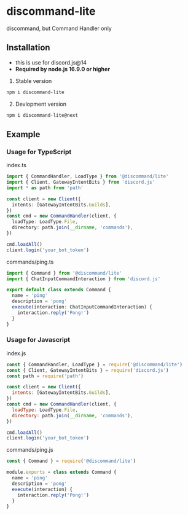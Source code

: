 # discommand-lite

discommand, but Command Handler only

## Installation

- this is use for discord.js@14
- **Required by node.js 16.9.0 or higher**

1. Stable version

```sh
npm i discommand-lite
```

2. Devlopment version

```sh
npm i discommand-lite@next
```

## Example

### Usage for TypeScript

index.ts

```ts
import { CommandHandler, LoadType } from '@discommand/lite'
import { Client, GatewayIntentBits } from 'discord.js'
import * as path from 'path'

const client = new Client({
  intents: [GatewayIntentBits.Guilds],
})
const cmd = new CommandHandler(client, {
  loadType: LoadType.File,
  directory: path.join(__dirname, 'commands'),
})

cmd.loadAll()
client.login('your_bot_token')
```

commands/ping.ts

```ts
import { Command } from '@discommand/lite'
import { ChatInputCommandInteraction } from 'discord.js'

export default class extends Command {
  name = 'ping'
  description = 'pong'
  execute(interaction: ChatInputCommandInteraction) {
    interaction.reply('Pong!')
  }
}
```

### Usage for Javascript

index.js

```js
const { CommandHandler, LoadType } = require('@discommand/lite')
const { Client, GatewayIntentBits } = require('discord.js')
const path = require('path')

const client = new Client({
  intents: [GatewayIntentBits.Guilds],
})
const cmd = new CommandHandler(client, {
  loadType: LoadType.File,
  directory: path.join(__dirname, 'commands'),
})

cmd.loadAll()
client.login('your_bot_token')
```

commands/ping.js

```js
const { Command } = require('@discommand/lite')

module.exports = class extends Command {
  name = 'ping'
  description = 'pong'
  execute(interaction) {
    interaction.reply('Pong!')
  }
}
```
